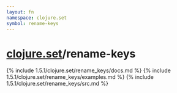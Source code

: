 ```yaml
---
layout: fn
namespace: clojure.set
symbol: rename-keys
---
```


# [clojure.set](../)/rename-keys

{% include 1.5.1/clojure.set/rename_keys/docs.md %}
{% include 1.5.1/clojure.set/rename_keys/examples.md %}
{% include 1.5.1/clojure.set/rename_keys/src.md %}

